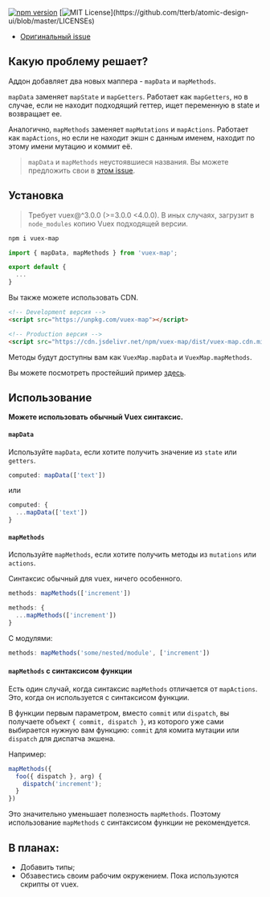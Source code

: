 [![npm version](https://badge.fury.io/js/vuex-map.svg)](https://badge.fury.io/js/vuex-map)
[![MIT License](https://img.shields.io/apm/l/atomic-design-ui.svg?)](https://github.com/tterb/atomic-design-ui/blob/master/LICENSEs)

- [Оригинальный issue](https://github.com/vuejs/vuex/issues/1762)

## Какую проблему решает?

Аддон добавляет два новых маппера - `mapData` и `mapMethods`.

`mapData` заменяет `mapState` и `mapGetters`. Работает как `mapGetters`, но в случае, если не находит подходящий геттер, ищет переменную в state и возвращает ее.

Аналогично, `mapMethods` заменяет `mapMutations` и `mapActions`. Работает как `mapActions`, но если не находит экшн с данным именем, находит по этому имени мутацию и коммит её.

> `mapData` и `mapMethods` неустоявшиеся названия. Вы можете предложить свои в [этом issue](https://github.com/evgeniyPP/vuex-map/issues/1).

## Установка

> Требует vuex@^3.0.0 (>=3.0.0 <4.0.0). В иных случаях, загрузит в `node_modules` копию Vuex подходящей версии.

```bash
npm i vuex-map
```

```javascript
import { mapData, mapMethods } from 'vuex-map';

export default {
  ...
}
```

Вы также можете использовать CDN.

```html
<!-- Development версия -->
<script src="https://unpkg.com/vuex-map"></script>

<!-- Production версия -->
<script src="https://cdn.jsdelivr.net/npm/vuex-map/dist/vuex-map.cdn.min.js"></script>
```

Методы будут доступны вам как `VuexMap.mapData` и `VuexMap.mapMethods`.

Вы можете посмотреть простейший пример [здесь](https://codesandbox.io/s/vuex-map-cdn-example-tmmig).

## Использование

**Можете использовать обычный Vuex синтаксис.**

#### `mapData`

Используйте `mapData`, если хотите получить значение из `state` или `getters`.

```javascript
computed: mapData(['text'])
```

или

```javascript
computed: {
  ...mapData(['text'])
}
```

#### `mapMethods`

Используйте `mapMethods`, если хотите получить методы из `mutations` или `actions`.

Синтаксис обычный для vuex, ничего особенного.

```javascript
methods: mapMethods(['increment'])
```

```javascript
methods: {
  ...mapMethods(['increment'])
}
```

С модулями:

```javascript
methods: mapMethods('some/nested/module', ['increment'])
```

#### `mapMethods` с синтаксисом функции

Есть один случай, когда синтаксис `mapMethods` отличается от `mapActions`. Это, когда он используется с синтаксисом функции.

В функции первым параметром, вместо `commit` или `dispatch`, вы получаете объект `{ commit, dispatch }`, из которого уже сами выбирается нужную вам функцию: `commit` для комита мутации или `dispatch` для диспатча экшена.

Например:

```javascript
mapMethods({
  foo({ dispatch }, arg) {
    dispatch('increment');
  }
})
```

Это значительно уменьшает полезность `mapMethods`. Поэтому использование `mapMethods` с синтаксисом функции не рекомендуется.

## В планах:

- Добавить типы;
- Обзавестись своим рабочим окружением. Пока используются скрипты от vuex.